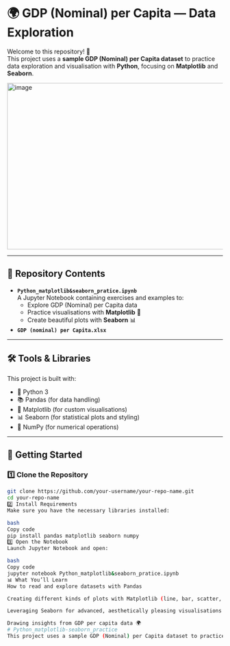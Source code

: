 # 🌍 GDP (Nominal) per Capita — Data Exploration  

Welcome to this repository! 🚀  
This project uses a **sample GDP (Nominal) per Capita dataset** to practice data exploration and visualisation with **Python**, focusing on **Matplotlib** and **Seaborn**.  

<img width="728" height="389" alt="image" src="https://github.com/user-attachments/assets/50f66e4b-a284-4715-8a83-62d63043f5f6" />

---

## 📂 Repository Contents  
- **`Python_matplotlib&seaborn_pratice.ipynb`**  
  A Jupyter Notebook containing exercises and examples to:  
  - Explore GDP (Nominal) per Capita data  
  - Practice visualisations with **Matplotlib** 🎨  
  - Create beautiful plots with **Seaborn** 📊  
- **`GDP (nominal) per Capita.xlsx`**
---

## 🛠️ Tools & Libraries  
This project is built with:  
- 🐍 Python 3  
- 📚 Pandas (for data handling)  
- 🎨 Matplotlib (for custom visualisations)  
- 📊 Seaborn (for statistical plots and styling)  
- 🔢 NumPy (for numerical operations)  

---

## 🚀 Getting Started  

### 1️⃣ Clone the Repository  
```bash
git clone https://github.com/your-username/your-repo-name.git
cd your-repo-name
2️⃣ Install Requirements
Make sure you have the necessary libraries installed:

bash
Copy code
pip install pandas matplotlib seaborn numpy
3️⃣ Open the Notebook
Launch Jupyter Notebook and open:

bash
Copy code
jupyter notebook Python_matplotlib&seaborn_pratice.ipynb
📊 What You’ll Learn
How to read and explore datasets with Pandas

Creating different kinds of plots with Matplotlib (line, bar, scatter, etc.)

Leveraging Seaborn for advanced, aesthetically pleasing visualisations

Drawing insights from GDP per capita data 🌍
# Python_matplotlib-seaborn_practice
This project uses a sample GDP (Nominal) per Capita dataset to practice data exploration and visualisation with Python, focusing on Matplotlib and Seaborn.  
